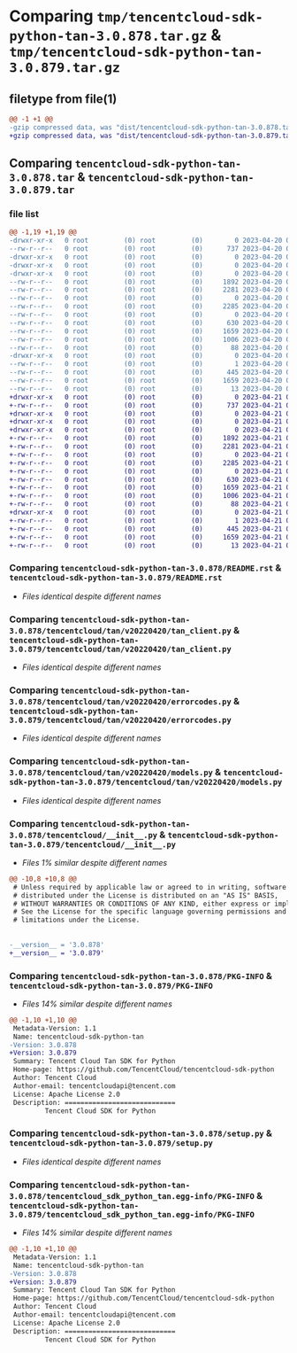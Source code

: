 # Comparing `tmp/tencentcloud-sdk-python-tan-3.0.878.tar.gz` & `tmp/tencentcloud-sdk-python-tan-3.0.879.tar.gz`

## filetype from file(1)

```diff
@@ -1 +1 @@
-gzip compressed data, was "dist/tencentcloud-sdk-python-tan-3.0.878.tar", last modified: Thu Apr 20 00:42:41 2023, max compression
+gzip compressed data, was "dist/tencentcloud-sdk-python-tan-3.0.879.tar", last modified: Fri Apr 21 01:00:42 2023, max compression
```

## Comparing `tencentcloud-sdk-python-tan-3.0.878.tar` & `tencentcloud-sdk-python-tan-3.0.879.tar`

### file list

```diff
@@ -1,19 +1,19 @@
-drwxr-xr-x   0 root         (0) root         (0)        0 2023-04-20 00:42:41.000000 tencentcloud-sdk-python-tan-3.0.878/
--rw-r--r--   0 root         (0) root         (0)      737 2023-04-20 00:42:40.000000 tencentcloud-sdk-python-tan-3.0.878/README.rst
-drwxr-xr-x   0 root         (0) root         (0)        0 2023-04-20 00:42:41.000000 tencentcloud-sdk-python-tan-3.0.878/tencentcloud/
-drwxr-xr-x   0 root         (0) root         (0)        0 2023-04-20 00:42:41.000000 tencentcloud-sdk-python-tan-3.0.878/tencentcloud/tan/
-drwxr-xr-x   0 root         (0) root         (0)        0 2023-04-20 00:42:41.000000 tencentcloud-sdk-python-tan-3.0.878/tencentcloud/tan/v20220420/
--rw-r--r--   0 root         (0) root         (0)     1892 2023-04-20 00:42:40.000000 tencentcloud-sdk-python-tan-3.0.878/tencentcloud/tan/v20220420/tan_client.py
--rw-r--r--   0 root         (0) root         (0)     2281 2023-04-20 00:42:40.000000 tencentcloud-sdk-python-tan-3.0.878/tencentcloud/tan/v20220420/errorcodes.py
--rw-r--r--   0 root         (0) root         (0)        0 2023-04-20 00:42:40.000000 tencentcloud-sdk-python-tan-3.0.878/tencentcloud/tan/v20220420/__init__.py
--rw-r--r--   0 root         (0) root         (0)     2285 2023-04-20 00:42:40.000000 tencentcloud-sdk-python-tan-3.0.878/tencentcloud/tan/v20220420/models.py
--rw-r--r--   0 root         (0) root         (0)        0 2023-04-20 00:42:40.000000 tencentcloud-sdk-python-tan-3.0.878/tencentcloud/tan/__init__.py
--rw-r--r--   0 root         (0) root         (0)      630 2023-04-20 00:42:40.000000 tencentcloud-sdk-python-tan-3.0.878/tencentcloud/__init__.py
--rw-r--r--   0 root         (0) root         (0)     1659 2023-04-20 00:42:41.000000 tencentcloud-sdk-python-tan-3.0.878/PKG-INFO
--rw-r--r--   0 root         (0) root         (0)     1006 2023-04-20 00:42:40.000000 tencentcloud-sdk-python-tan-3.0.878/setup.py
--rw-r--r--   0 root         (0) root         (0)       88 2023-04-20 00:42:41.000000 tencentcloud-sdk-python-tan-3.0.878/setup.cfg
-drwxr-xr-x   0 root         (0) root         (0)        0 2023-04-20 00:42:41.000000 tencentcloud-sdk-python-tan-3.0.878/tencentcloud_sdk_python_tan.egg-info/
--rw-r--r--   0 root         (0) root         (0)        1 2023-04-20 00:42:41.000000 tencentcloud-sdk-python-tan-3.0.878/tencentcloud_sdk_python_tan.egg-info/dependency_links.txt
--rw-r--r--   0 root         (0) root         (0)      445 2023-04-20 00:42:41.000000 tencentcloud-sdk-python-tan-3.0.878/tencentcloud_sdk_python_tan.egg-info/SOURCES.txt
--rw-r--r--   0 root         (0) root         (0)     1659 2023-04-20 00:42:41.000000 tencentcloud-sdk-python-tan-3.0.878/tencentcloud_sdk_python_tan.egg-info/PKG-INFO
--rw-r--r--   0 root         (0) root         (0)       13 2023-04-20 00:42:41.000000 tencentcloud-sdk-python-tan-3.0.878/tencentcloud_sdk_python_tan.egg-info/top_level.txt
+drwxr-xr-x   0 root         (0) root         (0)        0 2023-04-21 01:00:42.000000 tencentcloud-sdk-python-tan-3.0.879/
+-rw-r--r--   0 root         (0) root         (0)      737 2023-04-21 01:00:41.000000 tencentcloud-sdk-python-tan-3.0.879/README.rst
+drwxr-xr-x   0 root         (0) root         (0)        0 2023-04-21 01:00:42.000000 tencentcloud-sdk-python-tan-3.0.879/tencentcloud/
+drwxr-xr-x   0 root         (0) root         (0)        0 2023-04-21 01:00:42.000000 tencentcloud-sdk-python-tan-3.0.879/tencentcloud/tan/
+drwxr-xr-x   0 root         (0) root         (0)        0 2023-04-21 01:00:42.000000 tencentcloud-sdk-python-tan-3.0.879/tencentcloud/tan/v20220420/
+-rw-r--r--   0 root         (0) root         (0)     1892 2023-04-21 01:00:41.000000 tencentcloud-sdk-python-tan-3.0.879/tencentcloud/tan/v20220420/tan_client.py
+-rw-r--r--   0 root         (0) root         (0)     2281 2023-04-21 01:00:41.000000 tencentcloud-sdk-python-tan-3.0.879/tencentcloud/tan/v20220420/errorcodes.py
+-rw-r--r--   0 root         (0) root         (0)        0 2023-04-21 01:00:41.000000 tencentcloud-sdk-python-tan-3.0.879/tencentcloud/tan/v20220420/__init__.py
+-rw-r--r--   0 root         (0) root         (0)     2285 2023-04-21 01:00:41.000000 tencentcloud-sdk-python-tan-3.0.879/tencentcloud/tan/v20220420/models.py
+-rw-r--r--   0 root         (0) root         (0)        0 2023-04-21 01:00:41.000000 tencentcloud-sdk-python-tan-3.0.879/tencentcloud/tan/__init__.py
+-rw-r--r--   0 root         (0) root         (0)      630 2023-04-21 01:00:41.000000 tencentcloud-sdk-python-tan-3.0.879/tencentcloud/__init__.py
+-rw-r--r--   0 root         (0) root         (0)     1659 2023-04-21 01:00:42.000000 tencentcloud-sdk-python-tan-3.0.879/PKG-INFO
+-rw-r--r--   0 root         (0) root         (0)     1006 2023-04-21 01:00:41.000000 tencentcloud-sdk-python-tan-3.0.879/setup.py
+-rw-r--r--   0 root         (0) root         (0)       88 2023-04-21 01:00:42.000000 tencentcloud-sdk-python-tan-3.0.879/setup.cfg
+drwxr-xr-x   0 root         (0) root         (0)        0 2023-04-21 01:00:42.000000 tencentcloud-sdk-python-tan-3.0.879/tencentcloud_sdk_python_tan.egg-info/
+-rw-r--r--   0 root         (0) root         (0)        1 2023-04-21 01:00:42.000000 tencentcloud-sdk-python-tan-3.0.879/tencentcloud_sdk_python_tan.egg-info/dependency_links.txt
+-rw-r--r--   0 root         (0) root         (0)      445 2023-04-21 01:00:42.000000 tencentcloud-sdk-python-tan-3.0.879/tencentcloud_sdk_python_tan.egg-info/SOURCES.txt
+-rw-r--r--   0 root         (0) root         (0)     1659 2023-04-21 01:00:42.000000 tencentcloud-sdk-python-tan-3.0.879/tencentcloud_sdk_python_tan.egg-info/PKG-INFO
+-rw-r--r--   0 root         (0) root         (0)       13 2023-04-21 01:00:42.000000 tencentcloud-sdk-python-tan-3.0.879/tencentcloud_sdk_python_tan.egg-info/top_level.txt
```

### Comparing `tencentcloud-sdk-python-tan-3.0.878/README.rst` & `tencentcloud-sdk-python-tan-3.0.879/README.rst`

 * *Files identical despite different names*

### Comparing `tencentcloud-sdk-python-tan-3.0.878/tencentcloud/tan/v20220420/tan_client.py` & `tencentcloud-sdk-python-tan-3.0.879/tencentcloud/tan/v20220420/tan_client.py`

 * *Files identical despite different names*

### Comparing `tencentcloud-sdk-python-tan-3.0.878/tencentcloud/tan/v20220420/errorcodes.py` & `tencentcloud-sdk-python-tan-3.0.879/tencentcloud/tan/v20220420/errorcodes.py`

 * *Files identical despite different names*

### Comparing `tencentcloud-sdk-python-tan-3.0.878/tencentcloud/tan/v20220420/models.py` & `tencentcloud-sdk-python-tan-3.0.879/tencentcloud/tan/v20220420/models.py`

 * *Files identical despite different names*

### Comparing `tencentcloud-sdk-python-tan-3.0.878/tencentcloud/__init__.py` & `tencentcloud-sdk-python-tan-3.0.879/tencentcloud/__init__.py`

 * *Files 1% similar despite different names*

```diff
@@ -10,8 +10,8 @@
 # Unless required by applicable law or agreed to in writing, software
 # distributed under the License is distributed on an "AS IS" BASIS,
 # WITHOUT WARRANTIES OR CONDITIONS OF ANY KIND, either express or implied.
 # See the License for the specific language governing permissions and
 # limitations under the License.
 
 
-__version__ = '3.0.878'
+__version__ = '3.0.879'
```

### Comparing `tencentcloud-sdk-python-tan-3.0.878/PKG-INFO` & `tencentcloud-sdk-python-tan-3.0.879/PKG-INFO`

 * *Files 14% similar despite different names*

```diff
@@ -1,10 +1,10 @@
 Metadata-Version: 1.1
 Name: tencentcloud-sdk-python-tan
-Version: 3.0.878
+Version: 3.0.879
 Summary: Tencent Cloud Tan SDK for Python
 Home-page: https://github.com/TencentCloud/tencentcloud-sdk-python
 Author: Tencent Cloud
 Author-email: tencentcloudapi@tencent.com
 License: Apache License 2.0
 Description: ============================
         Tencent Cloud SDK for Python
```

### Comparing `tencentcloud-sdk-python-tan-3.0.878/setup.py` & `tencentcloud-sdk-python-tan-3.0.879/setup.py`

 * *Files identical despite different names*

### Comparing `tencentcloud-sdk-python-tan-3.0.878/tencentcloud_sdk_python_tan.egg-info/PKG-INFO` & `tencentcloud-sdk-python-tan-3.0.879/tencentcloud_sdk_python_tan.egg-info/PKG-INFO`

 * *Files 14% similar despite different names*

```diff
@@ -1,10 +1,10 @@
 Metadata-Version: 1.1
 Name: tencentcloud-sdk-python-tan
-Version: 3.0.878
+Version: 3.0.879
 Summary: Tencent Cloud Tan SDK for Python
 Home-page: https://github.com/TencentCloud/tencentcloud-sdk-python
 Author: Tencent Cloud
 Author-email: tencentcloudapi@tencent.com
 License: Apache License 2.0
 Description: ============================
         Tencent Cloud SDK for Python
```

